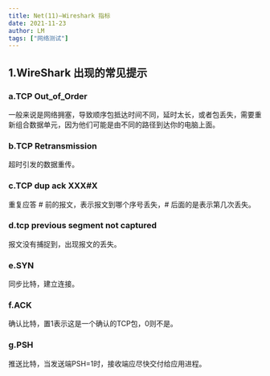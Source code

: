 ```yaml
---
title: Net(11)—Wireshark 指标
date: 2021-11-23
author: LM
tags: ["网络测试"]
---
```


## 1.WireShark 出现的常见提示

### a.TCP Out_of_Order

一般来说是网络拥塞，导致顺序包抵达时间不同，延时太长，或者包丢失，需要重新组合数据单元，因为他们可能是由不同的路径到达你的电脑上面。

### b.TCP Retransmission

超时引发的数据重传。

### c.TCP dup ack XXX#X

重复应答 # 前的报文，表示报文到哪个序号丢失，# 后面的是表示第几次丢失。

### d.tcp previous segment not captured

报文没有捕捉到，出现报文的丢失。

### e.SYN

同步比特，建立连接。

### f.ACK

确认比特，置1表示这是一个确认的TCP包，0则不是。

### g.PSH

推送比特，当发送端PSH=1时，接收端应尽快交付给应用进程。

